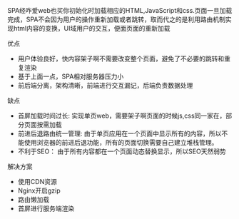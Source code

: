 SPA经咋爱web也买你初始化时加载相应的HTML,JavaScript和css.页面一旦加载完成，SPA不会因为用户的操作重新加载或者跳转，取而代之的是利用路由机制实现html内容的变换，UI域用户的交互，便面页面的重新加载

优点
- 用户体验良好，快内容架子啊不需要改变整个页面，避免了不必要的跳转和重复渲染
- 基于上面一点，SPA相对服务器压力小
- 前后端分离，架构清晰，前端进行交互漏记，后端负责数据处理

缺点
- 首屏加载时间过长: 实现单页web，需要架子啊页面的时候js,css同一家在，部分页面按需加载
- 前进后退路由统一管理: 由于单页应用在一个页面中显示所有的内容，所以不能使用浏览器的前进后退功能，所有的页面切换需要自己建立堆栈管理。
- 不利于SEO： 由于所有内容都在一个页面动态替换显示，所以SEO天然弱势

解决方案
- 使用CDN资源
- Nginx开启gzip
- 路由懒加载
- 首屏进行服务端渲染